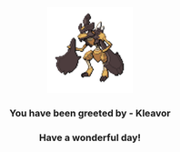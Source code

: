 <p align="center">
    <img src="https://raw.githubusercontent.com/PokeAPI/sprites/master/sprites/pokemon/900.png" width="150" height="150">
</p>
<h3 align="center">You have been greeted by - <b>Kleavor</b></h3>
<h3 align="center">Have a wonderful day!</h3>
